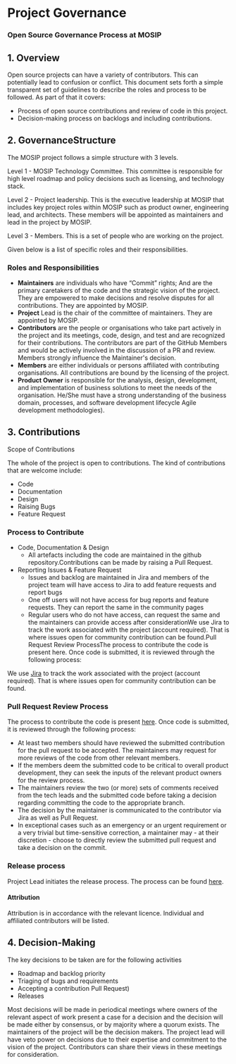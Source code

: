 # Project Governance

### Open Source Governance Process at MOSIP <a href="#open-source-governance-process-at-mosip" id="open-source-governance-process-at-mosip"></a>

## 1. Overview <a href="#id-1.-overview" id="id-1.-overview"></a>

Open source projects can have a variety of contributors. This can potentially lead to confusion or conflict. This document sets forth a simple transparent set of guidelines to describe the roles and process to be followed. As part of that it covers:

* Process of open source contributions and review of code in this project.
* Decision-making process on backlogs and including contributions.

## 2. GovernanceStructure <a href="#id-2.-governancestructure" id="id-2.-governancestructure"></a>

The MOSIP project follows a simple structure with 3 levels.

Level 1 - MOSIP Technology Committee. This committee is responsible for high level roadmap and policy decisions such as licensing, and technology stack.

Level 2 - Project leadership. This is the executive leadership at MOSIP that includes key project roles within MOSIP such as product owner, engineering lead, and architects. These members will be appointed as maintainers and lead in the project by MOSIP.

Level 3 - Members. This is a set of people who are working on the project.&#x20;

Given below is a list of specific roles and their responsibilities.&#x20;

### Roles and Responsibilities

* **Maintainers** are individuals who have “Commit” rights; And are the primary caretakers of the code and the strategic vision of the project. They are empowered to make decisions and resolve disputes for all contributions. They are appointed by MOSIP.
* **Project** Lead is the chair of the committee of maintainers. They are appointed by MOSIP.
* **Contributors** are the people or organisations who take part actively in the project and its meetings, code, design, and test and are recognized for their contributions. The contributors are part of the GitHub Members and would be actively involved in the discussion of a PR and review. Members strongly influence the Maintainer's decision.
* **Members** are either individuals or persons affiliated with contributing organisations. All contributions are bound by the licensing of the project.
* **Product Owner** is responsible for the analysis, design, development, and implementation of business solutions to meet the needs of the organisation. He/She must have a strong understanding of the business domain, processes, and software development lifecycle Agile development methodologies).

## 3. Contributions <a href="#id-3.-contributions" id="id-3.-contributions"></a>

Scope of Contributions

The whole of the project is open to contributions. The kind of contributions that are welcome include:

* Code
* Documentation
* Design
* Raising Bugs
* Feature Request

### Process to Contribute

* Code, Documentation & Design&#x20;
  * All artefacts including the code are maintained in the github repository.Contributions can be made by raising a Pull Request.
* Reporting Issues & Feature Request
  * Issues and backlog are maintained in Jira and members of the project team will have access to Jira to add feature requests and report bugs
  * One off users will not have access for bug reports and feature requests. They can report the same in the community pages
  * Regular users who do not have access, can request the same and the maintainers can provide access after considerationWe use Jira to track the work associated with the project (account required). That is where issues open for community contribution can be found.Pull Request Review ProcessThe process to contribute the code is present here. Once code is submitted, it is reviewed through the following process:

We use [Jira](https://mosip.atlassian.net/issues/?jql=labels%20%3D%20%22BLE%22) to track the work associated with the project (account required). That is where issues open for community contribution can be found.

### Pull Request Review Process

The process to contribute the code is present [here](https://github.com/mosip/tuvali/blob/master/CONTRIBUTING.md). Once code is submitted, it is reviewed through the following process:

* At least two members should have reviewed the submitted contribution for the pull request to be accepted. The maintainers may request for more reviews of the code from other relevant members.
* If the members deem the submitted code to be critical to overall product development, they can seek the inputs of the relevant product owners for the review process.
* The maintainers review the two (or more) sets of comments received from the tech leads and the submitted code before taking a decision regarding committing the code to the appropriate branch.
* The decision by the maintainer is communicated to the contributor via Jira as well as Pull Request.
* In exceptional cases such as an emergency or an urgent requirement or a very trivial but time-sensitive correction, a maintainer may - at their discretion - choose to directly review the submitted pull request and take a decision on the commit.

### Release process

Project Lead initiates the release process. The process can be found [here](https://docs.mosip.io/1.2.0/community/release-process).

#### Attribution

Attribution is in accordance with the relevant licence. Individual and affiliated contributors will be listed.

## 4. Decision-Making

The key decisions to be taken are for the following activities

* Roadmap and backlog priority
* Triaging of bugs and requirements
* Accepting a contribution Pull Request)
* Releases

Most decisions will be made in periodical meetings where owners of the relevant aspect of work present a case for a decision and the decision will be made either by consensus, or by majority where a quorum exists. The maintainers of the project will be the decision makers. The project lead will have veto power on decisions due to their expertise and commitment to the vision of the project. Contributors can share their views in these meetings for consideration.















